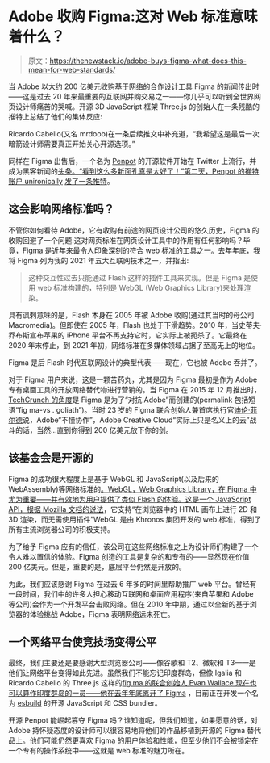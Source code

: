 # Adobe 收购 Figma:这对 Web 标准意味着什么？

> 原文：<https://thenewstack.io/adobe-buys-figma-what-does-this-mean-for-web-standards/>

当 Adobe 以大约 200 亿美元收购基于网络的合作设计工具 Figma 的新闻传出时——这是过去 20 年来最重要的互联网并购交易之一——你几乎可以听到全世界网页设计师痛苦的哭喊。开源 3D JavaScript 框架 Three.js 的创始人在一条残酷的推特上总结了他们的集体反应:

Ricardo Cabello(又名 mrdoob)在一条后续推文中补充道，“我希望这是最后一次暗箭设计师需要真正开始关心开源选项。”

同样在 Figma 出售后，一个名为 [Penpot](https://penpot.app/) 的开源软件开始在 Twitter 上流行，并成为黑客新闻的[头条。“看到这么多新面孔真是太好了！”第二天，Penpot 的推特账户 unironically](https://news.ycombinator.com/item?id=32851262) [发了一条推特](https://twitter.com/penpotapp/status/1570725271539707905)。

## 这会影响网络标准吗？

不管你如何看待 Adobe，它有收购有前途的网页设计公司的悠久历史，Figma 的收购回避了一个问题:这对网页标准在网页设计工具中的作用有任何影响吗？毕竟，Figma 是近年来最令人印象深刻的符合 web 标准的工具之一。去年年底，我将 Figma 列为我的 2021 年五大互联网技术之一，并指出:

> 这种交互性过去只能通过 Flash 这样的插件工具来实现。但是 Figma 是使用 web 标准构建的，特别是 WebGL (Web Graphics Library)来处理渲染。

具有讽刺意味的是，Flash 本身在 2005 年被 Adobe 收购(通过其当时的母公司 Macromedia)。但即使在 2005 年，Flash 也处于下滑趋势。2010 年，当史蒂夫·乔布斯宣布苹果的 iPhone 平台不再支持它时，它实际上被扼杀了。它最终在 2020 年末停止，到 2021 年初，网络标准在多媒体领域占据了至高无上的地位。

Figma 是后 Flash 时代互联网设计的典型代表——现在，它也被 Adobe 吞并了。

对于 Figma 用户来说，这是一颗苦药丸，尤其是因为 Figma 最初是作为 Adobe 专有桌面工具的开放网络替代物进行营销的。当 Figma 在 2015 年 12 月推出时， [TechCrunch 的角度](https://techcrunch.com/2015/12/03/figma-vs-goliath/)是 Figma 是为了“对抗 Adobe”而创建的(permalink 包括短语“fig ma-vs . goliath”)。当时 23 岁的 Figma 联合创始人兼首席执行官[迪伦·菲尔德](https://twitter.com/zoink)说，Adobe“不懂协作”，Adobe Creative Cloud“实际上只是名义上的云”战斗的话，当然…直到你得到 200 亿美元放下你的剑。

## 该基金会是开源的

Figma 的成功很大程度上是基于 WebGL 和 JavaScript(以及后来的 WebAssembly)等网络标准的[。WebGL，Web Graphics Library，在 Figma 中尤为重要——并有效地为用户提供了类似 Flash 的体验。这是一个 JavaScript API，根据 Mozilla 文档](https://madebyevan.com/figma/building-a-professional-design-tool-on-the-web/)[的说法](https://developer.mozilla.org/en-US/docs/Web/API/WebGL_API/Tutorial/Getting_started_with_WebGL)，它支持“在浏览器中的 HTML 画布上进行 2D 和 3D 渲染，而无需使用插件”WebGL 是由 Khronos 集团开发的 web 标准，得到了所有主流浏览器公司的积极支持。

为了给予 Figma 应有的信任，该公司在这些网络标准之上为设计师们构建了一个令人难以置信的体验。Figma 创造的工具是复杂的和专有的——显然现在价值 200 亿美元。但是，重要的是，底层平台仍然是开放的。

为此，我们应该感谢 Figma 在过去 6 年多的时间里帮助推广 web 平台。曾经有一段时间，我们中的许多人担心移动互联网和桌面应用程序(来自苹果和 Adobe 等公司)会作为一个开发平台击败网络。但在 2010 年中期，通过以全新的基于浏览器的体验挑战 Adobe，Figma 表明网络远未死亡。

## 一个网络平台使竞技场变得公平

最终，我们主要还是要感谢大型浏览器公司——像谷歌和 T2、微软和 T3——是他们让网络平台变得如此先进。虽然我们不能忘记印度群岛，但像 Igalia 和 Ricardo Cabello 的 Three.js 这样的[fig ma 的联合创始人 Evan Wallace 现在也可以算作印度群岛的一员——他](https://thenewstack.io/igalia-the-open-source-powerhouse-youve-never-heard-of/)[在去年年底离开了 Figma](https://twitter.com/evanwallace/status/1475685056454836229) ，目前正在开发一个名为 [esbuild](https://esbuild.github.io/) 的开源 JavaScript 和 CSS bundler。

开源 Penpot 能崛起篡夺 Figma 吗？谁知道呢，但我们知道，如果愿意的话，对 Adobe 持怀疑态度的设计师可以很容易地将他们的作品移植到开源的 Figma 替代品上。他们可能仍然更喜欢 Figma 的用户体验和性能，但至少他们不会被锁定在一个专有的操作系统中——这就是 web 标准的魅力所在。

<svg xmlns:xlink="http://www.w3.org/1999/xlink" viewBox="0 0 68 31" version="1.1"><title>Group</title> <desc>Created with Sketch.</desc></svg>
